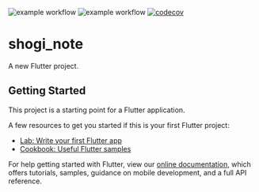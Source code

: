 ![example workflow](https://github.com/teriyaki398/shogi_note/actions/workflows/test.yml/badge.svg?branch=develop)
![example workflow](https://github.com/teriyaki398/shogi_note/actions/workflows/analyze.yml/badge.svg?branch=develop)
[![codecov](https://codecov.io/gh/teriyaki398/shogi_note/branch/develop/graph/badge.svg?token=8XN4A318QM)](https://codecov.io/gh/teriyaki398/shogi_note)

# shogi_note

A new Flutter project.

## Getting Started

This project is a starting point for a Flutter application.

A few resources to get you started if this is your first Flutter project:

- [Lab: Write your first Flutter app](https://flutter.dev/docs/get-started/codelab)
- [Cookbook: Useful Flutter samples](https://flutter.dev/docs/cookbook)

For help getting started with Flutter, view our
[online documentation](https://flutter.dev/docs), which offers tutorials,
samples, guidance on mobile development, and a full API reference.
